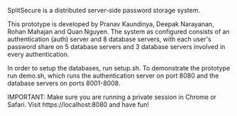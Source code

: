 SplitSecure is a distributed server-side password storage system.

This prototype is developed by Pranav Kaundinya, Deepak Narayanan, Rohan Mahajan and
Quan Nguyen. The system as configured consists of an authentication (auth) server and
8 database servers, with each user's password share on 5 database servers and 3 database
servers involved in every authentication.

In order to setup the databases, run setup.sh.
To demonstrate the prototype run demo.sh, which runs the authentication server on port 8080
and the database servers on ports 8001-8008.

IMPORTANT: Make sure you are running a private session in Chrome or Safari. 
Visit https://localhost:8080 and have fun!
